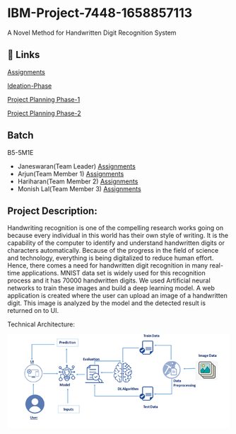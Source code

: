 # IBM-Project-7448-1658857113
A Novel Method for Handwritten Digit Recognition System
## 🔗 Links


[Assignments](https://github.com/IBM-EPBL/IBM-Project-7448-1658857113/tree/main/Assignments)

[Ideation-Phase](https://github.com/IBM-EPBL/IBM-Project-7448-1658857113/tree/main/Project-Design%20%26%20Planning/Ideation-Phase)

[Project Planning Phase-1](https://github.com/IBM-EPBL/IBM-Project-7448-1658857113/tree/main/Project-Design%20%26%20Planning/Project%20Design%20Phase-1)

[Project Planning Phase-2](https://github.com/IBM-EPBL/IBM-Project-7448-1658857113/tree/main/Project-Design%20%26%20Planning/Project%20Design%20Phase-2)
## Batch

B5-5M1E
- Janeswaran(Team Leader)      [Assignments](https://github.com/IBM-EPBL/IBM-Project-7448-1658857113/tree/main/Assignments/Janeswaran)
- Arjun(Team Member 1)      [Assignments](https://github.com/IBM-EPBL/IBM-Project-7448-1658857113/tree/main/Assignments/Arjun)
- Hariharan(Team Member 2)       [Assignments](https://github.com/IBM-EPBL/IBM-Project-7448-1658857113/tree/main/Assignments/Harirharan)
- Monish Lal(Team Member 3)     [Assignments](https://github.com/IBM-EPBL/IBM-Project-7448-1658857113/tree/main/Assignments/Monish%20Lal)



## Project Description:

Handwriting recognition is one of the compelling research works going on because every individual in this world has their own style of writing. It is the capability of the computer to identify and understand handwritten digits or characters automatically. Because of the progress in the field of science and technology, everything is being digitalized to reduce human effort. Hence, there comes a need for handwritten digit recognition in many real-time applications. MNIST data set is widely used for this recognition process and it has 70000 handwritten digits. We used Artificial neural networks to train these images and build a deep learning model. A web application is created where the user can upload an image of a handwritten digit. This image is analyzed by the model and the detected result is returned on to UI.

Technical Architecture:


![architecture - blueprint](https://github.com/IBM-EPBL/IBM-Project-7448-1658857113/blob/main/Project-Design%20%26%20Planning/Ideation-Phase/architecture.png)
